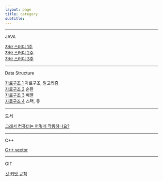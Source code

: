 ```yaml
---
layout: page
title: category
subtitle:
---
```


------  

JAVA  


[자바 스터디 1주](_posts/2020-12-25-java-study-1.md)  
[자바 스터디 2주](_posts/2020-12-30-java-study-2.md)  
[자바 스터디 3주](_posts/2021-01-02-java-study-3.md)  

------  

Data Structure  


[자료구조 1](_posts/2020-12-25-data-structure-1.md)  자료구조, 알고리즘  
[자료구조 2](_posts/2020-12-26-data-structure-2.md)  순환  
[자료구조 3](_posts/2020-12-27-data-structure-3.md)  배열  
[자료구조 4](_posts/2021-01-01-data-structure-4.md)  스택, 큐  

------

도서

[그래서 컴퓨터는 어떻게 작동하나요?](_posts/2021-01-08-but-how-do-it-know.md)

------

C++  


[C++ vector](_posts/2021-01-06-c++-vertor-1.md)

------

GIT  


[깃 커밋 규칙](_posts/2020-12-28-git.md)  

